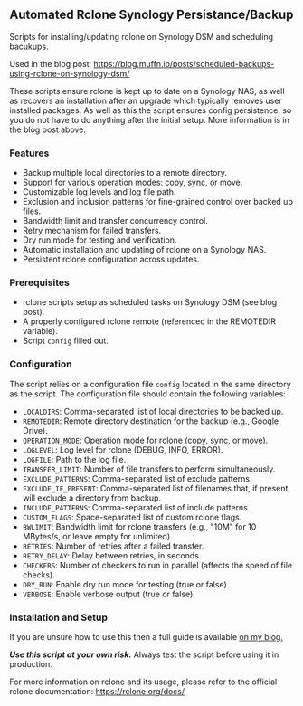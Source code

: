 ## Automated Rclone Synology Persistance/Backup

Scripts for installing/updating rclone on Synology DSM and scheduling bacukups.

Used in the blog post: https://blog.muffn.io/posts/scheduled-backups-using-rclone-on-synology-dsm/

These scripts ensure rclone is kept up to date on a Synology NAS, as well as recovers an installation after an upgrade which typically removes user installed packages. As well as this the script ensures config persistence, so you do not have to do anything after the initial setup. More information is in the blog post above.

### Features
* Backup multiple local directories to a remote directory.
* Support for various operation modes: copy, sync, or move.
* Customizable log levels and log file path.
* Exclusion and inclusion patterns for fine-grained control over backed up files.
* Bandwidth limit and transfer concurrency control.
* Retry mechanism for failed transfers.
* Dry run mode for testing and verification.
* Automatic installation and updating of rclone on a Synology NAS.
* Persistent rclone configuration across updates.

### Prerequisites
* rclone scripts setup as scheduled tasks on Synology DSM (see blog post).
* A properly configured rclone remote (referenced in the REMOTEDIR variable).
* Script `config` filled out.

### Configuration

The script relies on a configuration file `config` located in the same directory as the script. The configuration file should contain the following variables:

* `LOCALDIRS`: Comma-separated list of local directories to be backed up.
* `REMOTEDIR`: Remote directory destination for the backup (e.g., Google Drive).
* `OPERATION_MODE`: Operation mode for rclone (copy, sync, or move).
* `LOGLEVEL`: Log level for rclone (DEBUG, INFO, ERROR).
* `LOGFILE`: Path to the log file.
* `TRANSFER_LIMIT`: Number of file transfers to perform simultaneously.
* `EXCLUDE_PATTERNS`: Comma-separated list of exclude patterns.
* `EXCLUDE_IF_PRESENT`: Comma-separated list of filenames that, if present, will exclude a directory from backup.
* `INCLUDE_PATTERNS`: Comma-separated list of include patterns.
* `CUSTOM_FLAGS`: Space-separated list of custom rclone flags.
* `BWLIMIT`: Bandwidth limit for rclone transfers (e.g., "10M" for 10 MBytes/s, or leave empty for unlimited).
* `RETRIES`: Number of retries after a failed transfer.
* `RETRY_DELAY`: Delay between retries, in seconds.
* `CHECKERS`: Number of checkers to run in parallel (affects the speed of file checks).
* `DRY_RUN`: Enable dry run mode for testing (true or false).
* `VERBOSE`: Enable verbose output (true or false).

### Installation and Setup
If you are unsure how to use this then a full guide is available [on my blog.](https://blog.muffn.io/posts/scheduled-backups-using-rclone-on-synology-dsm/)

***Use this script at your own risk.*** Always test the script before using it in production.

For more information on rclone and its usage, please refer to the official rclone documentation: https://rclone.org/docs/
